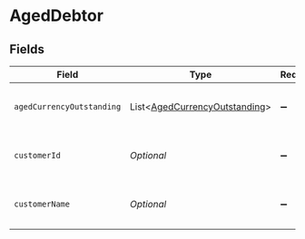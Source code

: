 # AgedDebtor


## Fields

| Field                                                                           | Type                                                                            | Required                                                                        | Description                                                                     | Example                                                                         |
| ------------------------------------------------------------------------------- | ------------------------------------------------------------------------------- | ------------------------------------------------------------------------------- | ------------------------------------------------------------------------------- | ------------------------------------------------------------------------------- |
| `agedCurrencyOutstanding`                                                       | List<[AgedCurrencyOutstanding](../../models/shared/AgedCurrencyOutstanding.md)> | :heavy_minus_sign:                                                              | Array of aged debtors by currency.                                              |                                                                                 |
| `customerId`                                                                    | *Optional<String>*                                                              | :heavy_minus_sign:                                                              | Customer ID of the aged debtor.                                                 | f594cefb-7750-4c3a-bab2-b5322026dee9                                            |
| `customerName`                                                                  | *Optional<String>*                                                              | :heavy_minus_sign:                                                              | Customer name of the aged debtor.                                               | John Doe                                                                        |